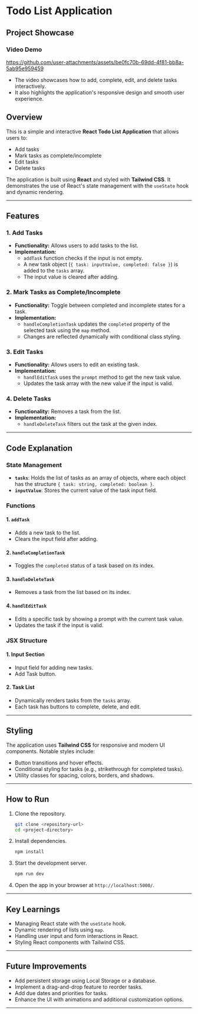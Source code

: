 
# Todo List Application

## Project Showcase

### Video Demo
https://github.com/user-attachments/assets/be0fc70b-69dd-4f81-bb8a-5ab95e959459

- The video showcases how to add, complete, edit, and delete tasks interactively.
- It also highlights the application's responsive design and smooth user experience.


## Overview
This is a simple and interactive **React Todo List Application** that allows users to:
- Add tasks
- Mark tasks as complete/incomplete
- Edit tasks
- Delete tasks

The application is built using **React** and styled with **Tailwind CSS**. It demonstrates the use of React's state management with the `useState` hook and dynamic rendering.

---

## Features

### 1. **Add Tasks**
- **Functionality:** Allows users to add tasks to the list.
- **Implementation:**
  - `addTask` function checks if the input is not empty.
  - A new task object (`{ task: inputValue, completed: false }`) is added to the `tasks` array.
  - The input value is cleared after adding.

### 2. **Mark Tasks as Complete/Incomplete**
- **Functionality:** Toggle between completed and incomplete states for a task.
- **Implementation:**
  - `handleCompletionTask` updates the `completed` property of the selected task using the `map` method.
  - Changes are reflected dynamically with conditional class styling.

### 3. **Edit Tasks**
- **Functionality:** Allows users to edit an existing task.
- **Implementation:**
  - `handlEditTask` uses the `prompt` method to get the new task value.
  - Updates the task array with the new value if the input is valid.

### 4. **Delete Tasks**
- **Functionality:** Removes a task from the list.
- **Implementation:**
  - `handleDeleteTask` filters out the task at the given index.

---

## Code Explanation

### State Management
- **`tasks`**: Holds the list of tasks as an array of objects, where each object has the structure `{ task: string, completed: boolean }`.
- **`inputValue`**: Stores the current value of the task input field.

### Functions
#### 1. `addTask`
- Adds a new task to the list.
- Clears the input field after adding.

#### 2. `handleCompletionTask`
- Toggles the `completed` status of a task based on its index.

#### 3. `handleDeleteTask`
- Removes a task from the list based on its index.

#### 4. `handlEditTask`
- Edits a specific task by showing a prompt with the current task value.
- Updates the task if the input is valid.

### JSX Structure
#### 1. **Input Section**
- Input field for adding new tasks.
- Add Task button.

#### 2. **Task List**
- Dynamically renders tasks from the `tasks` array.
- Each task has buttons to complete, delete, and edit.

---

## Styling
The application uses **Tailwind CSS** for responsive and modern UI components. Notable styles include:
- Button transitions and hover effects.
- Conditional styling for tasks (e.g., strikethrough for completed tasks).
- Utility classes for spacing, colors, borders, and shadows.

---

## How to Run
1. Clone the repository.
   ```bash
   git clone <repository-url>
   cd <project-directory>
   ```

2. Install dependencies.
   ```bash
   npm install
   ```

3. Start the development server.
   ```bash
   npm run dev
   ```

4. Open the app in your browser at `http://localhost:5000/`.

---

## Key Learnings
- Managing React state with the `useState` hook.
- Dynamic rendering of lists using `map`.
- Handling user input and form interactions in React.
- Styling React components with Tailwind CSS.

---

## Future Improvements
- Add persistent storage using Local Storage or a database.
- Implement a drag-and-drop feature to reorder tasks.
- Add due dates and priorities for tasks.
- Enhance the UI with animations and additional customization options.

---

